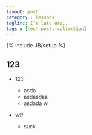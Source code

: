 ```yaml
---
layout: post
category : lessons
tagline: I'm late orz...
tags : [tech-post, collection]
---
```

{% include JB/setup %}

## 123

+ 123
    + asda
    + asdasdaa
    + asdada w

+ wtf
    + suck
